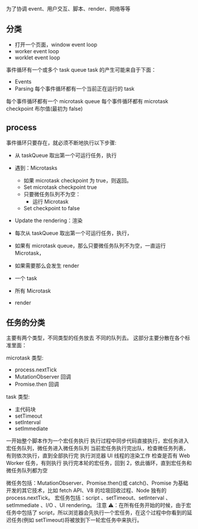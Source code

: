 为了协调 event、用户交互、脚本、render、网络等等

## 分类

- 打开一个页面，window event loop
- worker event loop
- worklet event loop

事件循环有一个或多个 task queue
task 的产生可能来自于下面：

- Events
- Parsing
  每个事件循环都有一个当前正在运行的 task

每个事件循环都有一个 microtask queue
每个事件循环都有 microtask checkpoint 布尔值(最初为 false)

## process

事件循环只要存在，就必须不断地执行以下步骤:

- 从 taskQueue 取出第一个可运行任务，执行
- 遇到：Microtasks
  - 如果 microtask checkpoint 为 true，则返回。
  - Set microtask checkpoint true
  - 只要微任务队列不为空：
    - 运行 Microtask
  - Set checkpoint to false
- Update the rendering：渲染

- 每次从 taskQueue 取出第一个可运行任务，执行，
- 如果有 microtask queue，那么只要微任务队列不为空，一直运行 Microtask，
- 如果需要那么会发生 render

- 一个 task
- 所有 Microtask
- render

## 任务的分类

主要有两个类型，不同类型的任务放去 不同的队列去。
这部分主要分散在各个标准里面：

microtask 类型:

- process.nextTick
- MutationObserver 回调
- Promise.then 回调

task 类型:

- 主代码块
- setTimeout
- setInterval
- setImmediate

<!-- task === MacroTask -->

一开始整个脚本作为一个宏任务执行
执行过程中同步代码直接执行，宏任务进入宏任务队列，微任务进入微任务队列
当前宏任务执行完出队，检查微任务列表，有则依次执行，直到全部执行完
执行浏览器 UI 线程的渲染工作
检查是否有 Web Worker 任务，有则执行
执行完本轮的宏任务，回到 2，依此循环，直到宏任务和微任务队列都为空

微任务包括：MutationObserver、Promise.then()或 catch()、Promise 为基础开发的其它技术，比如 fetch API、V8 的垃圾回收过程、Node 独有的 process.nextTick。
宏任务包括：script 、setTimeout、setInterval 、setImmediate 、I/O 、UI rendering。
注意 ⚠️：在所有任务开始的时候，由于宏任务中包括了 script，所以浏览器会先执行一个宏任务，在这个过程中你看到的延迟任务(例如 setTimeout)将被放到下一轮宏任务中来执行。
